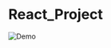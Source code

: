 # React_Project
![Demo](https://github.com/DragonUncaged/React_Project/blob/main/z_all%20Screenshots/z15.gif)